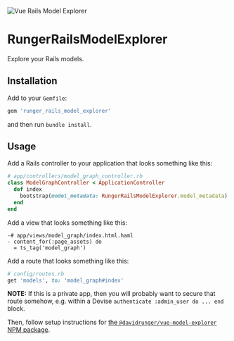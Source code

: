 ![Vue Rails Model Explorer](https://david-runger-public-uploads.s3.us-east-1.amazonaws.com/vue-rails-model-explorer.png)

# RungerRailsModelExplorer

Explore your Rails models.

## Installation

Add to your `Gemfile`:

```ruby
gem 'runger_rails_model_explorer'
```

and then run `bundle install`.

## Usage

Add a Rails controller to your application that looks something like this:

```rb
# app/controllers/model_graph_controller.rb
class ModelGraphController < ApplicationController
  def index
    bootstrap(model_metadata: RungerRailsModelExplorer.model_metadata)
  end
end
```

Add a view that looks something like this:

```haml
-# app/views/model_graph/index.html.haml
- content_for(:page_assets) do
  = ts_tag('model_graph')
```

Add a route that looks something like this:

```rb
# config/routes.rb
get 'models', to: 'model_graph#index'
```

**NOTE:** If this is a private app, then you will probably want to secure that route somehow, e.g. within a Devise `authenticate :admin_user do ... end` block.

Then, follow setup instructions for [the `@davidrunger/vue-model-explorer` NPM package][npm-package-setup-instructions].

[npm-package-setup-instructions]: https://github.com/davidrunger/vue_rails_model_explorer/blob/main/vue-model-explorer/README.md
